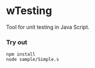 # wTesting

Tool for unit testing in Java Script.

### Try out

```
npm install
node sample/Simple.s
```
